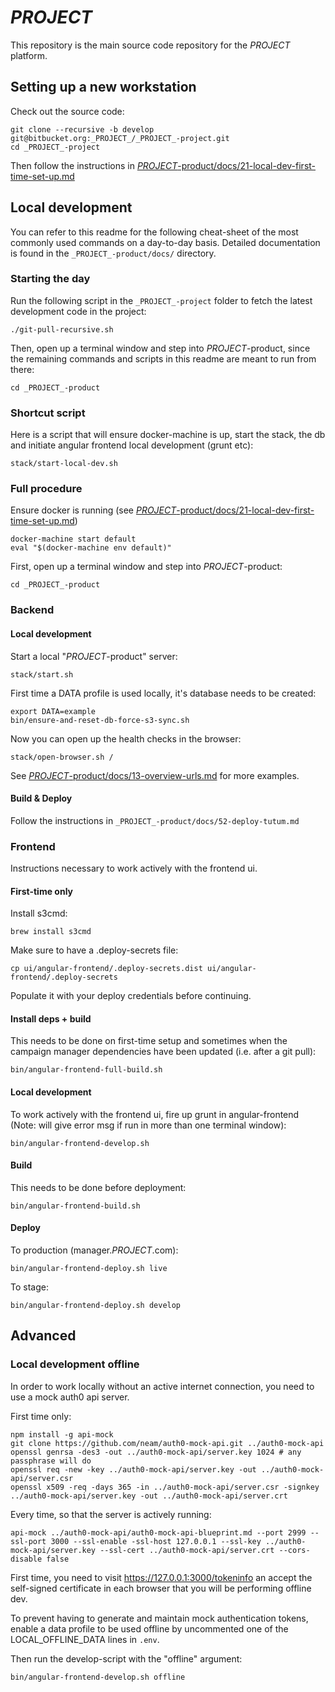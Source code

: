 _PROJECT_
========

This repository is the main source code repository for the _PROJECT_ platform. 

## Setting up a new workstation

Check out the source code:

    git clone --recursive -b develop git@bitbucket.org:_PROJECT_/_PROJECT_-project.git
    cd _PROJECT_-project

Then follow the instructions in [_PROJECT_-product/docs/21-local-dev-first-time-set-up.md](./_PROJECT_-product/docs/21-local-dev-first-time-set-up.md)

## Local development

You can refer to this readme for the following cheat-sheet of the most commonly used commands on a day-to-day basis. Detailed documentation is found in the `_PROJECT_-product/docs/` directory.  

### Starting the day

Run the following script in the `_PROJECT_-project` folder to fetch the latest development code in the project:

    ./git-pull-recursive.sh

Then, open up a terminal window and step into _PROJECT_-product, since the remaining commands and scripts in this readme are meant to run from there:

    cd _PROJECT_-product

### Shortcut script

Here is a script that will ensure docker-machine is up, start the stack, the db and initiate angular frontend local development (grunt etc):

    stack/start-local-dev.sh

### Full procedure

Ensure docker is running (see [_PROJECT_-product/docs/21-local-dev-first-time-set-up.md](./_PROJECT_-product/docs/21-local-dev-first-time-set-up.md))

    docker-machine start default
    eval "$(docker-machine env default)"

First, open up a terminal window and step into _PROJECT_-product:

    cd _PROJECT_-product

### Backend

#### Local development

Start a local "_PROJECT_-product" server:

    stack/start.sh

First time a DATA profile is used locally, it's database needs to be created:

    export DATA=example
    bin/ensure-and-reset-db-force-s3-sync.sh

Now you can open up the health checks in the browser:

    stack/open-browser.sh /

See [_PROJECT_-product/docs/13-overview-urls.md](./_PROJECT_-product/docs/13-overview-urls.md) for more examples.

#### Build & Deploy

Follow the instructions in `_PROJECT_-product/docs/52-deploy-tutum.md`

### Frontend

Instructions necessary to work actively with the frontend ui.

#### First-time only

Install s3cmd:

    brew install s3cmd

Make sure to have a .deploy-secrets file:

    cp ui/angular-frontend/.deploy-secrets.dist ui/angular-frontend/.deploy-secrets

Populate it with your deploy credentials before continuing.

#### Install deps + build

This needs to be done on first-time setup and sometimes when the campaign manager dependencies have been updated (i.e. after a git pull):

    bin/angular-frontend-full-build.sh

#### Local development

To work actively with the frontend ui, fire up grunt in angular-frontend (Note: will give error msg if run in more than one terminal window):

    bin/angular-frontend-develop.sh

#### Build

This needs to be done before deployment:

    bin/angular-frontend-build.sh

#### Deploy

To production (manager._PROJECT_.com):

    bin/angular-frontend-deploy.sh live

To stage:

    bin/angular-frontend-deploy.sh develop

## Advanced

### Local development offline

In order to work locally without an active internet connection, you need to use a mock auth0 api server.

First time only:

    npm install -g api-mock
    git clone https://github.com/neam/auth0-mock-api.git ../auth0-mock-api
    openssl genrsa -des3 -out ../auth0-mock-api/server.key 1024 # any passphrase will do
    openssl req -new -key ../auth0-mock-api/server.key -out ../auth0-mock-api/server.csr
    openssl x509 -req -days 365 -in ../auth0-mock-api/server.csr -signkey ../auth0-mock-api/server.key -out ../auth0-mock-api/server.crt

Every time, so that the server is actively running:

    api-mock ../auth0-mock-api/auth0-mock-api-blueprint.md --port 2999 --ssl-port 3000 --ssl-enable -ssl-host 127.0.0.1 --ssl-key ../auth0-mock-api/server.key --ssl-cert ../auth0-mock-api/server.crt --cors-disable false

First time, you need to visit https://127.0.0.1:3000/tokeninfo an accept the self-signed certificate in each browser that you will be performing offline dev.

To prevent having to generate and maintain mock authentication tokens, enable a data profile to be used offline by uncommented one of the LOCAL_OFFLINE_DATA lines in `.env`.

Then run the develop-script with the "offline" argument:

    bin/angular-frontend-develop.sh offline
